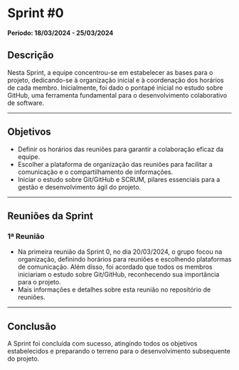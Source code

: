 # Sprint #0

**Período: 18/03/2024 - 25/03/2024**

## Descrição

Nesta Sprint, a equipe concentrou-se em estabelecer as bases para o projeto, dedicando-se à organização inicial e à coordenação dos horários de cada membro. Inicialmente, foi dado o pontapé inicial no estudo sobre GitHub, uma ferramenta fundamental para o desenvolvimento colaborativo de software.

---

## Objetivos

- Definir os horários das reuniões para garantir a colaboração eficaz da equipe.
- Escolher a plataforma de organização das reuniões para facilitar a comunicação e o compartilhamento de informações.
- Iniciar o estudo sobre Git/GitHub e SCRUM, pilares essenciais para a gestão e desenvolvimento ágil do projeto.

---

## Reuniões da Sprint

### 1ª Reunião 

- Na primeira reunião da Sprint 0, no dia 20/03/2024, o grupo focou na organização, definindo horários para reuniões e escolhendo plataformas de comunicação. Além disso, foi acordado que todos os membros iniciariam o estudo sobre Git/GitHub, reconhecendo sua importância para o projeto.
- Mais informações e detalhes sobre esta reunião no repositório de reuniões.

---

## Conclusão

A Sprint foi concluída com sucesso, atingindo todos os objetivos estabelecidos e preparando o terreno para o desenvolvimento subsequente do projeto.
